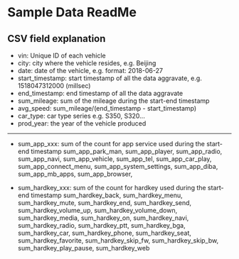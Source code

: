 # Sample Data ReadMe

## CSV field explanation

* vin: Unique ID of each vehicle
* city: city where the vehicle resides, e.g. Beijing
* date: date of the vehicle, e.g. format: 2018-06-27
* start_timestamp: start timestamp of all the data aggravate, e.g. 1518047312000 (millsec)
* end_timestamp: end timestamp of all the data aggravate
* sum_mileage: sum of the mileage during the start-end timestamp
* avg_speed: sum_mileage/(end_timestamp - start_timestamp)
* car_type: car type series e.g. S350, S320...
* prod_year: the year of the vehicle produced

---

* sum_app_xxx: sum of the count for app service used during the start-end timestamp
sum_app_park_man,
sum_app_player,
sum_app_radio,
sum_app_navi,
sum_app_vehicle,
sum_app_tel,
sum_app_car_play,
sum_app_connect_menu,
sum_app_system_settings,
sum_app_diba,
sum_app_mb_apps,
sum_app_browser,

* sum_hardkey_xxx: sum of the count for hardkey used during the start-end timestamp
sum_hardkey_back,
sum_hardkey_menu,
sum_hardkey_mute,
sum_hardkey_end,
sum_hardkey_send,
sum_hardkey_volume_up,
sum_hardkey_volume_down,
sum_hardkey_media,
sum_hardkey_on,
sum_hardkey_navi,
sum_hardkey_radio,
sum_hardkey_ptt,
sum_hardkey_bga,
sum_hardkey_car,
sum_hardkey_phone,
sum_hardkey_seat,
sum_hardkey_favorite,
sum_hardkey_skip_fw,
sum_hardkey_skip_bw,
sum_hardkey_play_pause,
sum_hardkey_web
